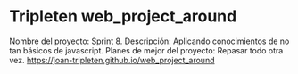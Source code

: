 # Tripleten web_project_around

Nombre del proyecto: Sprint 8.
Descripción: Aplicando conocimientos de no tan básicos de javascript.
Planes de mejor del proyecto: Repasar todo otra vez.
https://joan-tripleten.github.io/web_project_around
